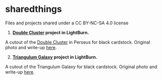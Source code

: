# sharedthings
Files and projects shared under a CC BY-NC-SA 4.0 license

1. **[Double Cluster](./LightBurn/DoubleCluster) project in LightBurn.**

A cutout of the [Double Cluster](https://en.wikipedia.org/wiki/Double_Cluster) in Perseus for black cardstock. Original photo and write-up [here](https://theuniverseandfun.blogspot.com/2023/12/the-double-cluster.html).

2. **[Triangulum Galaxy](./LightBurn/Triangulum) project in LightBurn.**

A cutout of the Triangulum Galaxy for black cardstock. Original photo and write-up [here](https://theuniverseandfun.blogspot.com/2024/01/m33-triangulum-galaxy.html?zx=ac3cb57a4655d17c).

